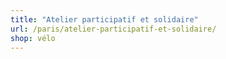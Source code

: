 ```yaml
---
title: "Atelier participatif et solidaire"
url: /paris/atelier-participatif-et-solidaire/
shop: vélo
---
```

